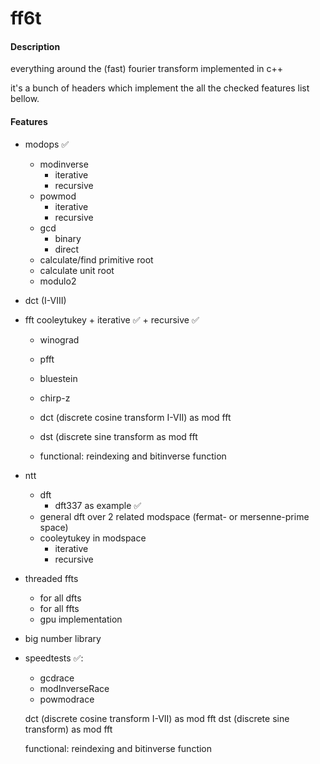 # ff6t

#### Description
everything around the (fast) fourier transform implemented in c++

it's a bunch of headers which implement the all the checked features list bellow.


#### Features
                
+ modops ✅
    + modinverse
         + iterative
		 + recursive
    + powmod
         + iterative
		 + recursive
    + gcd
         + binary
		 + direct
    + calculate/find primitive root
	+ calculate unit root
	+ modulo2
                
+ dct (I-VIII)
+ fft cooleytukey
  		+ iterative ✅
		+ recursive ✅
	+ winograd
	+ pfft
	+ bluestein
   	+ chirp-z
 
   	+ dct (discrete cosine transform I-VII) as mod fft
   	+ dst (discrete sine transform as mod fft
 
   	+ functional: reindexing and bitinverse function
+ ntt
	+ dft
 		+ dft337 as example ✅
   	+ general dft over 2 related modspace (fermat- or mersenne-prime space)
   	+ cooleytukey in modspace
   		+ iterative
   	 	+ recursive
+ threaded ffts
  	+ for all dfts
  	+ for all ffts
  	+ gpu implementation
+ big number library
+ speedtests ✅:
	+ gcdrace
 	+ modInverseRace
  	+ powmodrace 
  	  

    dct (discrete cosine transform I-VII) as mod fft
    dst (discrete sine transform) as mod fft

    functional: reindexing and bitinverse function

